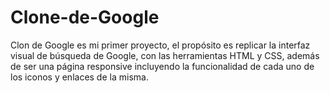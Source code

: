 # Clone-de-Google
Clon de Google es mi primer proyecto, el propósito es replicar la interfaz visual de búsqueda de Google, con las herramientas HTML y CSS, además de ser una página responsive incluyendo la funcionalidad de cada uno de los iconos y enlaces de la misma.

